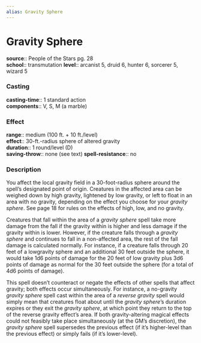 ```yaml
---
alias: Gravity Sphere
---
```


# Gravity Sphere 

**source**:: People of the Stars pg. 28  
**school**:: transmutation
**level**:: arcanist 5, druid 6, hunter 6, sorcerer 5, wizard 5

### Casting 

**casting-time**:: 1 standard action  
**components**:: V, S, M (a marble)

### Effect 

**range**:: medium (100 ft. + 10 ft./level)  
**effect**:: 30-ft.-radius sphere of altered gravity  
**duration**:: 1 round/level (D)  
**saving-throw**:: none (see text)
**spell-resistance**:: no

### Description 

You affect the local gravity field in a 30-foot-radius sphere around the spell’s designated point of origin. Creatures in the affected area can be weighed down by high gravity, lightened by low gravity, or left to float in an area with no gravity, depending on the effect you choose for your *gravity sphere*. See page 18 for rules on the effects of high, low, and no gravity.  
  
Creatures that fall within the area of a *gravity sphere* spell take more damage from the fall if the gravity within is higher and less damage if the gravity within is lower. However, if the creature falls through a *gravity sphere* and continues to fall in a non-affected area, the rest of the fall damage is calculated normally. For instance, if a creature falls through 20 feet of a lowgravity sphere and an additional 30 feet outside the sphere, it would take 1d6 points of damage for the 20 feet of low gravity plus 3d6 points of damage as normal for the 30 feet outside the sphere (for a total of 4d6 points of damage).  
  
This spell doesn’t counteract or negate the effects of other spells that affect gravity; both effects occur simultaneously. For instance, a no-gravity *gravity sphere* spell cast within the area of a *reverse gravity* spell would simply mean that creatures float about until the *gravity sphere*’s duration expires or they exit the *gravity sphere*, at which point they return to the top of the reverse gravity effect’s area. If both gravity-altering magical effects could not feasibly take place simultaneously (at the GM’s discretion), the *gravity sphere* spell supersedes the previous effect (if it’s higher-level than the previous effect) or simply fails (if it’s lower-level).
